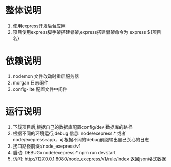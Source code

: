# 整体说明
1. 使用express开发后台应用
2. 项目使用express脚手架搭建骨架,express搭建骨架命令为 express ${项目名}

# 依赖说明
1. nodemon 文件改动时重启服务器
2. morgan 日志组件
3. config-lite 配置文件中间件

# 运行说明
1. 下载项目后,根据自己的数据库配置config/dev 数据库的路径
2. 根据不同的环境运行,debug 信息: node/exepress:* 或者 node/exepress::app，可根据不同的debug前缀输出自己关心的日志
3. 接口路径前缀:/node_exepress/v1
4. 启动: DEBUG=node/exepress:* npm run devstart
5. 访问: http://127.0.0.1:8080/node_exepress/v1/rule/index 返回json格式数据